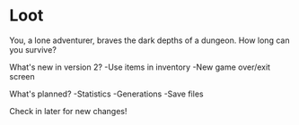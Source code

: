 # Loot
You, a lone adventurer, braves the dark depths of a dungeon. How long can you survive?

What's new in version 2?
  -Use items in inventory
  -New game over/exit screen
  
What's planned?
  -Statistics
  -Generations
  -Save files
  
Check in later for new changes!
